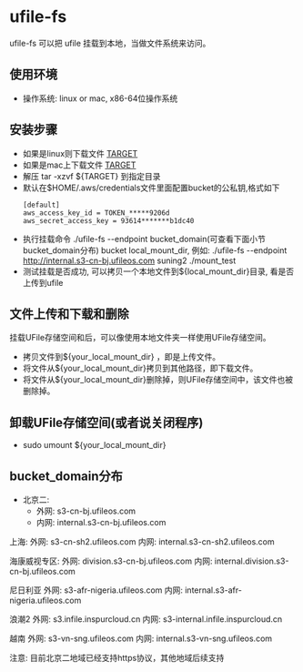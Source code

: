 # ufile-fs
ufile-fs 可以把 ufile 挂载到本地，当做文件系统来访问。

## 使用环境
* 操作系统: linux or mac, x86-64位操作系统

## 安装步骤
* 如果是linux则下载文件 [TARGET](https://github.com/ufilesdk-dev/ufile-fs/releases/download/v0.21.0/ufile-fs-linux.tar.gz)
* 如果是mac上下载文件 [TARGET](https://github.com/ufilesdk-dev/ufile-fs/releases/download/v0.21.0/ufile-fs-mac.tar.gz)
* 解压 tar -xzvf ${TARGET} 到指定目录
* 默认在$HOME/.aws/credentials文件里面配置bucket的公私钥,格式如下
  ```
  [default]
  aws_access_key_id = TOKEN_*****9206d
  aws_secret_access_key = 93614*******b1dc40
  ```
* 执行挂载命令 ./ufile-fs  --endpoint bucket_domain(可查看下面小节bucket_domain分布) bucket local_mount_dir, 例如: ./ufile-fs  --endpoint http://internal.s3-cn-bj.ufileos.com suning2  ./mount_test
* 测试挂载是否成功, 可以拷贝一个本地文件到${local_mount_dir}目录, 看是否上传到ufile

## 文件上传和下载和删除
 挂载UFile存储空间和后，可以像使用本地文件夹一样使用UFile存储空间。
* 拷贝文件到${your_local_mount_dir} ，即是上传文件。
* 将文件从${your_local_mount_dir}拷贝到其他路径，即下载文件。
* 将文件从${your_local_mount_dir}删除掉，则UFile存储空间中，该文件也被删除掉。

## 卸载UFile存储空间(或者说关闭程序)
* sudo umount ${your_local_mount_dir}

## bucket_domain分布
* 北京二:
  * 外网: s3-cn-bj.ufileos.com
  * 内网: internal.s3-cn-bj.ufileos.com

上海:
外网: s3-cn-sh2.ufileos.com
内网: internal.s3-cn-sh2.ufileos.com

海康威视专区:
外网: division.s3-cn-bj.ufileos.com
内网: internal.division.s3-cn-bj.ufileos.com

尼日利亚
外网: s3-afr-nigeria.ufileos.com
内网: internal.s3-afr-nigeria.ufileos.com

浪潮2
外网: s3.infile.inspurcloud.cn
内网: s3-internal.infile.inspurcloud.cn

越南
外网: s3-vn-sng.ufileos.com
内网: internal.s3-vn-sng.ufileos.com

注意: 目前北京二地域已经支持https协议，其他地域后续支持
